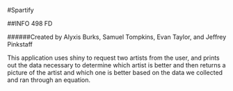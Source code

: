 
#Spartify

##INFO 498 FD

######Created by Alyxis Burks, Samuel Tompkins, Evan Taylor, and Jeffrey Pinkstaff

This application uses shiny to request two artists from the user, and prints out the data necessary to determine which artist is better and then returns a picture of the artist and which one is better based on the data we collected and ran through an equation.
